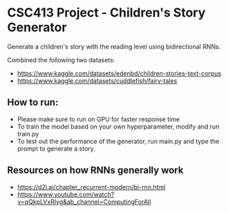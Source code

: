 # CSC413 Project - Children's Story Generator

Generate a children's story with the reading level using bidirectional RNNs.

Combined the following two datasets:
- https://www.kaggle.com/datasets/edenbd/children-stories-text-corpus
- https://www.kaggle.com/datasets/cuddlefish/fairy-tales

## How to run:
- Please make sure to run on GPU for faster response time
- To train the model based on your own hyperparameter,
modify and run train.py
- To test out the performance of the generator, run main.py
and type the prompt to generate a story.

## Resources on how RNNs generally work
- https://d2l.ai/chapter_recurrent-modern/bi-rnn.html
- https://www.youtube.com/watch?v=qQkpLVxRIyg&ab_channel=ComputingForAll